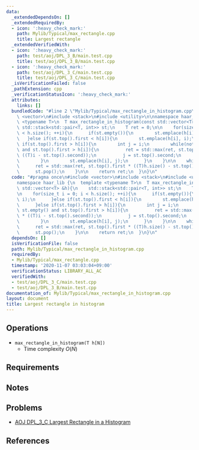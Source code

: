 ```yaml
---
data:
  _extendedDependsOn: []
  _extendedRequiredBy:
  - icon: ':heavy_check_mark:'
    path: Mylib/Typical/max_rectangle.cpp
    title: Largest rectangle
  _extendedVerifiedWith:
  - icon: ':heavy_check_mark:'
    path: test/aoj/DPL_3_B/main.test.cpp
    title: test/aoj/DPL_3_B/main.test.cpp
  - icon: ':heavy_check_mark:'
    path: test/aoj/DPL_3_C/main.test.cpp
    title: test/aoj/DPL_3_C/main.test.cpp
  _isVerificationFailed: false
  _pathExtension: cpp
  _verificationStatusIcon: ':heavy_check_mark:'
  attributes:
    links: []
  bundledCode: "#line 2 \"Mylib/Typical/max_rectangle_in_histogram.cpp\"\n#include\
    \ <vector>\n#include <stack>\n#include <utility>\n\nnamespace haar_lib {\n  template\
    \ <typename T>\n  T max_rectangle_in_histogram(const std::vector<T> &h){\n   \
    \ std::stack<std::pair<T, int>> st;\n    T ret = 0;\n\n    for(size_t i = 0; i\
    \ < h.size(); ++i){\n      if(st.empty()){\n        st.emplace(h[i], i);\n   \
    \   }else if(st.top().first < h[i]){\n        st.emplace(h[i], i);\n      }else\
    \ if(st.top().first > h[i]){\n        int j = i;\n        while(not st.empty()\
    \ and st.top().first > h[i]){\n          ret = std::max(ret, st.top().first *\
    \ ((T)i - st.top().second));\n          j = st.top().second;\n          st.pop();\n\
    \        }\n        st.emplace(h[i], j);\n      }\n    }\n\n    while(not st.empty()){\n\
    \      ret = std::max(ret, st.top().first * ((T)h.size() - st.top().second));\n\
    \      st.pop();\n    }\n\n    return ret;\n  }\n}\n"
  code: "#pragma once\n#include <vector>\n#include <stack>\n#include <utility>\n\n\
    namespace haar_lib {\n  template <typename T>\n  T max_rectangle_in_histogram(const\
    \ std::vector<T> &h){\n    std::stack<std::pair<T, int>> st;\n    T ret = 0;\n\
    \n    for(size_t i = 0; i < h.size(); ++i){\n      if(st.empty()){\n        st.emplace(h[i],\
    \ i);\n      }else if(st.top().first < h[i]){\n        st.emplace(h[i], i);\n\
    \      }else if(st.top().first > h[i]){\n        int j = i;\n        while(not\
    \ st.empty() and st.top().first > h[i]){\n          ret = std::max(ret, st.top().first\
    \ * ((T)i - st.top().second));\n          j = st.top().second;\n          st.pop();\n\
    \        }\n        st.emplace(h[i], j);\n      }\n    }\n\n    while(not st.empty()){\n\
    \      ret = std::max(ret, st.top().first * ((T)h.size() - st.top().second));\n\
    \      st.pop();\n    }\n\n    return ret;\n  }\n}\n"
  dependsOn: []
  isVerificationFile: false
  path: Mylib/Typical/max_rectangle_in_histogram.cpp
  requiredBy:
  - Mylib/Typical/max_rectangle.cpp
  timestamp: '2020-11-07 03:03:04+09:00'
  verificationStatus: LIBRARY_ALL_AC
  verifiedWith:
  - test/aoj/DPL_3_C/main.test.cpp
  - test/aoj/DPL_3_B/main.test.cpp
documentation_of: Mylib/Typical/max_rectangle_in_histogram.cpp
layout: document
title: Largest rectangle in histogram
---
```


## Operations
- `max_rectangle_in_histogram(T h[N])`
	- Time complexity $O(N)$

## Requirements

## Notes

## Problems

- [AOJ DPL_3_C Largest Rectangle in a Histogram](http://judge.u-aizu.ac.jp/onlinejudge/description.jsp?id=DPL_3_C)

## References

